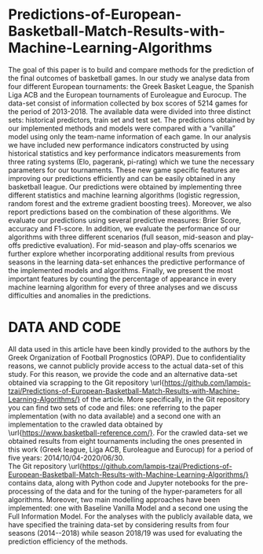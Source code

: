 # Predictions-of-European-Basketball-Match-Results-with-Machine-Learning-Algorithms

The goal of this paper is to build and compare methods for the prediction of the final outcomes of basketball games. In our study we analyse data from four different European tournaments: the Greek Basket League, the Spanish Liga ACB and the European tournaments of Euroleague and Eurocup. The data-set consist of information collected by box scores of 5214 games for the period of  2013-2018. The available data were divided into three distinct sets: historical predictors, train set and  test set. The predictions obtained by our implemented methods and models were compared with a “vanilla” model using only the team-name information of each game. In our analysis we have included new performance indicators constructed by using historical statistics and key performance indicators measurements from three rating systems (Elo, pagerank, pi-rating) which we tune the necessary parameters for our tournaments. These new game specific features are improving our predictions efficiently and can be easily obtained in any basketball league. Our predictions were obtained by implementing three different statistics and machine learning algorithms (logistic regression, random forest and the extreme gradient boosting trees). Moreover,  we also report predictions based on the combination of these algorithms. We evaluate our predictions using several predictive measures: Brier Score, accuracy and F1-score. In addition, we evaluate the performance of our algorithms with three different scenarios (full season, mid-season and play-offs predictive evaluation). 
    For mid-season and play-offs scenarios we further explore whether incorporating additional results from previous seasons in the learning data-set enhances the  predictive performance of the implemented models and algorithms. 
    Finally, we present the  most important features by counting the percentage  of appearance in every machine learning algorithm for every of three analyses and we discuss difficulties and anomalies in the predictions. 
    
    
# DATA AND CODE

All data used in this article have been kindly provided to the authors by the Greek Organization of Football Prognostics (OPAP). 
Due to confidentiality reasons, we cannot publicly provide access to the actual data-set of this study. 
For this reason, we provide the code and an alternative data-set obtained via scrapping to the Git repository \url{https://github.com/lampis-tzai/Predictions-of-European-Basketball-Match-Results-with-Machine-Learning-Algorithms/} of the article. 
More specifically, in the Git repository you can find two sets of code and files: one referring to the paper implementation (with no data available) and a second one with an implementation to the crawled data obtained by \url{https://www.basketball-reference.com/}. 
For the crawled data-set we obtained results from  eight tournaments including the ones presented in this work (Greek league, Liga ACB, Euroleague and Eurocup) for a period of five years: 2014/10/04-2020/06/30.  
The Git repository \url{https://github.com/lampis-tzai/Predictions-of-European-Basketball-Match-Results-with-Machine-Learning-Algorithms/} contains data, along with Python code and Jupyter notebooks for the pre-processing of the data and for the tuning of the hyper-parameters for all algorithms. 
Moreover, two main modelling approaches have been implemented: one with  Baseline Vanilla Model and a second one using the Full Information Model. 
For the analyses with the publicly available data, we have specified the training data-set by considering results from four seasons (2014--2018) while season 2018/19 was used for evaluating the prediction efficiency of the methods.  
